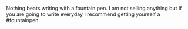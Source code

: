 Nothing beats writing with a fountain pen. I am not selling anything but if you are going to write everyday I recommend getting yourself a #fountainpen.
